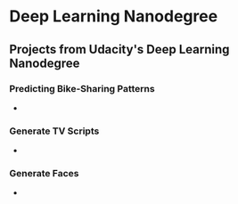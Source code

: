 # Deep Learning Nanodegree
## Projects from Udacity's Deep Learning Nanodegree
### Predicting Bike-Sharing Patterns
- 
### Generate TV Scripts
- 
### Generate Faces
- 
